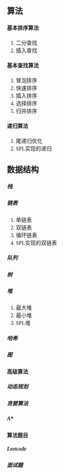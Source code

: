 <font face="黑体">

## 算法

#### 基本排序算法
1. 二分查找
2. 插入查找

#### 基本查找算法
1. 冒泡排序
2. 快速排序
3. 插入排序
4. 选择排序
5. 归并排序


#### 递归算法
1. 尾递归优化
2. SPL实现的递归

## 数据结构

##### 栈

##### 链表
1. 单链表
2. 双链表
3. 循环链表
4. SPL实现的双链表

##### 队列

##### 树

##### 堆
1. 最大堆
2. 最小堆
3. SPL堆

##### 哈希

##### 图


#### 高级算法

##### 动态规划
##### 贪婪算法
##### A*

#### 算法题目

##### Leetcode

##### 面试题



</font>